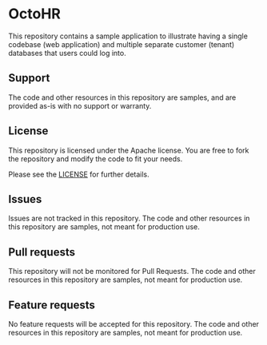 # OctoHR

This repository contains a sample application to illustrate having a single codebase (web application) and multiple separate customer (tenant) databases that users could log into.

## Support

The code and other resources in this repository are samples, and are provided as-is with no support or warranty.

## License

This repository is licensed under the Apache license.  You are free to fork the repository and modify the code to fit your needs.

Please see the [LICENSE](LICENSE) for further details.

## Issues

Issues are not tracked in this repository. The code and other resources in this repository are samples, not meant for production use.

## Pull requests

This repository will not be monitored for Pull Requests. The code and other resources in this repository are samples, not meant for production use.

## Feature requests

No feature requests will be accepted for this repository. The code and other resources in this repository are samples, not meant for production use.